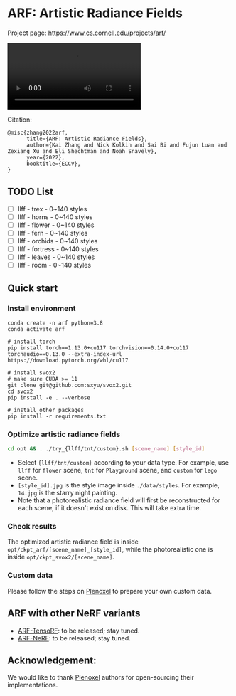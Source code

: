 # ARF: Artistic Radiance Fields

Project page: <https://www.cs.cornell.edu/projects/arf/>

![](./resources/ARF.mov)


Citation:
```
@misc{zhang2022arf,
      title={ARF: Artistic Radiance Fields}, 
      author={Kai Zhang and Nick Kolkin and Sai Bi and Fujun Luan and Zexiang Xu and Eli Shechtman and Noah Snavely},
      year={2022},
      booktitle={ECCV},
}
```

## TODO List

- [ ] llff - trex - 0~140 styles
- [ ] llff - horns - 0~140 styles
- [ ] llff - flower - 0~140 styles
- [ ] llff - fern - 0~140 styles
- [ ] llff - orchids - 0~140 styles
- [ ] llff - fortress - 0~140 styles
- [ ] llff - leaves - 0~140 styles
- [ ] llff - room - 0~140 styles

## Quick start


### Install environment

```commandline
conda create -n arf python=3.8
conda activate arf

# install torch
pip install torch==1.13.0+cu117 torchvision==0.14.0+cu117 torchaudio==0.13.0 --extra-index-url https://download.pytorch.org/whl/cu117

# install svox2
# make sure CUDA >= 11
git clone git@github.com:sxyu/svox2.git
cd svox2
pip install -e . --verbose

# install other packages
pip install -r requirements.txt
```

### Optimize artistic radiance fields
```bash
cd opt && . ./try_{llff/tnt/custom}.sh [scene_name] [style_id]
```
* Select ```{llff/tnt/custom}``` according to your data type. For example, use ```llff``` for ```flower``` scene, ```tnt``` for ```Playground``` scene, and ```custom``` for ```lego``` scene. 
* ```[style_id].jpg``` is the style image inside ```./data/styles```. For example, ```14.jpg``` is the starry night painting.
* Note that a photorealistic radiance field will first be reconstructed for each scene, if it doesn't exist on disk. This will take extra time.

### Check results
The optimized artistic radiance field is inside ```opt/ckpt_arf/[scene_name]_[style_id]```, while the photorealistic one is inside ```opt/ckpt_svox2/[scene_name]```.

### Custom data
Please follow the steps on [Plenoxel](https://github.com/sxyu/svox2)  to prepare your own custom data.

## ARF with other NeRF variants
* [ARF-TensoRF](): to be released; stay tuned.
* [ARF-NeRF](): to be released; stay tuned.

## Acknowledgement:
We would like to thank [Plenoxel](https://github.com/sxyu/svox2) authors for open-sourcing their implementations.
